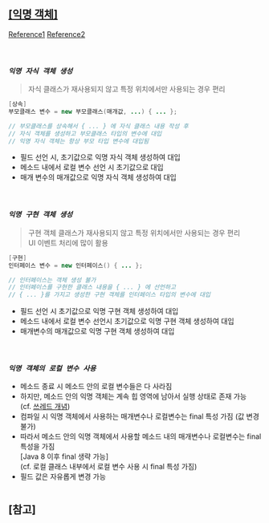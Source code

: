 ## <u>[익명 객체]</u>

[Reference1](https://www.youtube.com/watch?v=yMGt8KYikac&list=PLVsNizTWUw7HZTPU3GpS7nmshXjKKvlbk&index=52)
[Reference2](https://www.youtube.com/watch?v=ZWVSnfwth8M&list=PLVsNizTWUw7HZTPU3GpS7nmshXjKKvlbk&index=53)

<br/>

### _`익명 자식 객체 생성`_

> 자식 클래스가 재사용되지 않고 특정 위치에서만 사용되는 경우 편리

```java
[상속]
부모클래스 변수 = new 부모클래스(매개값, ...) { ... };

// 부모클래스를 상속해서 { ... } 에 자식 클래스 내용 작성 후
// 자식 객체를 생성하고 부모클래스 타입의 변수에 대입
// 익명 자식 객체는 항상 부모 타입 변수에 대입됨
```

- 필드 선언 시, 초기값으로 익명 자식 객체 생성하여 대입
- 메소드 내에서 로컬 변수 선언 시 초기값으로 대입
- 매개 변수의 매개값으로 익명 자식 객체 생성하여 대입

<br/>

### _`익명 구현 객체 생성`_

> 구현 객체 클래스가 재사용되지 않고 특정 위치에서만 사용되는 경우 편리 <br/>
> UI 이벤트 처리에 많이 활용

```java
[구현]
인터페이스 변수 = new 인터페이스() { ... };

// 인터페이스는 객체 생성 불가
// 인터페이스를 구현한 클래스 내용을 { ... } 에 선언하고
// { ... }를 가지고 생성한 구현 객체를 인터페이스 타입의 변수에 대입
```

- 필드 선언 시 초기값으로 익명 구현 객체 생성하여 대입
- 메소드 내에서 로컬 변수 선언시 초기값으로 익명 구현 객체 생성하여 대입
- 매개변수의 매개값으로 익명 구현 객체 생성하여 대입

<br/>

### _`익명 객체의 로컬 변수 사용`_

- 메소드 종료 시 메소드 안의 로컬 변수들은 다 사라짐
- 하지만, 메소드 안의 익명 객체는 계속 힙 영역에 남아서 실행 상태로 존재 가능 <br> (cf. <u>쓰레드 개념</u>)
- 컴파일 시 익명 객체에서 사용하는 매개변수나 로컬변수는 final 특성 가짐 (값 변경 불가)
- 따라서 메소드 안의 익명 객체에서 사용할 메소드 내의 매개변수나 로컬변수는 final 특성을 가짐 <br> [Java 8 이후 final 생략 가능] <br/> (cf. 로컬 클래스 내부에서 로컬 변수 사용 시 final 특성 가짐)
- 필드 값은 자유롭게 변경 가능

#

## [참고]
